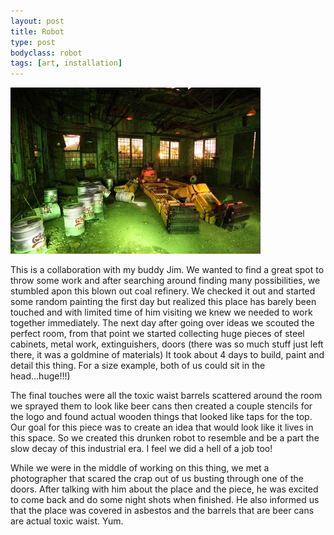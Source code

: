 ```yaml
---
layout: post
title: Robot
type: post
bodyclass: robot
tags: [art, installation]
---
```


![](/media/images/b-robot9.jpg)

This is a collaboration with my buddy Jim. We wanted to find a great spot to throw some work and after searching around finding many possibilities, we stumbled apon this blown out coal refinery. We checked it out and started some random painting the first day but realized this place has barely been touched and with limited time of him visiting we knew we needed to work together immediately. The next day after going over ideas we scouted the perfect room, from that point we started collecting huge pieces of steel cabinets, metal work, extinguishers, doors (there was so much stuff just left there, it was a goldmine of materials) It took about 4 days to build, paint and detail this thing. For a size example, both of us could sit in the head...huge!!!) 

The final touches were all the toxic waist barrels scattered around the room we sprayed them to look like beer cans then created a couple stencils for the logo and found actual wooden things that looked like taps for the top. Our goal for this piece was to create an idea that would look like it lives in this space. So we created this drunken robot to resemble and be a part the slow decay of this industrial era. I feel we did a hell of a job too!

While we were in the middle of working on this thing, we met a photographer that scared the crap out of us busting through one of the doors. After talking with him about the place and the piece, he was excited to come back and do some night shots when finished. He also informed us that the place was covered in asbestos and the barrels that are beer cans are actual toxic waist. Yum.

